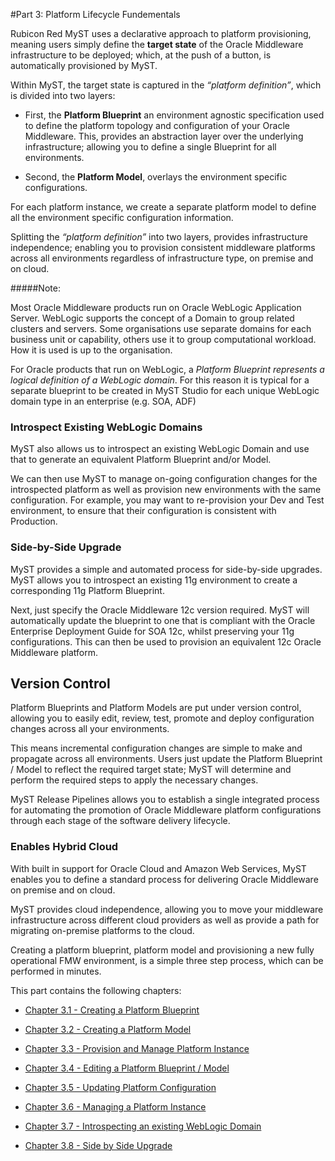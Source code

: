 #Part 3: Platform Lifecycle Fundementals

Rubicon Red MyST uses a declarative approach to platform provisioning, meaning users simply define the **target state** of the Oracle Middleware infrastructure to be deployed; which, at the push of a button, is automatically provisioned by MyST.

Within MyST, the target state is captured in the *“platform definition”*, which is divided into two layers:

* First, the **Platform Blueprint** an environment agnostic specification used to define the platform topology and configuration of your Oracle Middleware. This, provides an abstraction layer over the underlying infrastructure; allowing you to define a single Blueprint for all environments.

* Second, the **Platform Model**, overlays the environment specific configurations.

For each platform instance, we create a separate platform model to define all the environment specific configuration information.

Splitting the *“platform definition”* into two layers, provides infrastructure independence; enabling you to provision consistent middleware platforms across all environments regardless of infrastructure type, on premise and on cloud.

#####Note:

Most Oracle Middleware products run on Oracle WebLogic Application Server. WebLogic supports the concept of a Domain to group related clusters and servers. Some organisations use separate domains for each business unit or capability, others use it to group computational workload. How it is used is up to the organisation. 

For Oracle products that run on WebLogic, a *Platform Blueprint represents a logical definition of a WebLogic domain*. For this reason it is typical for a separate blueprint to be created in MyST Studio for each unique WebLogic domain type in an enterprise (e.g. SOA, ADF)

### Introspect Existing WebLogic Domains

MyST also allows us to introspect an existing WebLogic Domain and use that to generate an equivalent Platform Blueprint and/or Model. 

We can then use MyST to manage on-going configuration changes for the introspected platform as well as provision new environments with the same configuration. For example, you may want to re-provision your Dev and Test environment, to ensure that their configuration is consistent with Production.

### Side-by-Side Upgrade

MyST provides a simple and automated process for side-by-side upgrades. MyST allows you to introspect an existing 11g environment to create a corresponding 11g Platform Blueprint.

Next, just specify the Oracle Middleware 12c version required. MyST will automatically update the blueprint to one that is compliant with the Oracle Enterprise Deployment Guide for SOA 12c, whilst preserving your 11g configurations. This can then be used to provision an equivalent 12c Oracle Middleware platform.

## Version Control

Platform Blueprints and Platform Models are put under version control, allowing you to easily edit, review, test, promote and deploy configuration changes across all your environments.

This means incremental configuration changes are simple to make and propagate across all environments. Users just update the Platform Blueprint / Model to reflect the required target state; MyST will determine and perform the required steps to apply the necessary changes. 

MyST Release Pipelines allows you to establish a single integrated process for automating the promotion of Oracle Middleware platform configurations through each stage of the software delivery lifecycle.

### Enables Hybrid Cloud

With built in support for Oracle Cloud and Amazon Web Services, MyST enables you to define a standard process for delivering Oracle Middleware on premise and on cloud.

MyST provides cloud independence, allowing you to move your middleware infrastructure across different cloud providers as well as provide a path for migrating on-premise platforms to the cloud.

Creating a platform blueprint, platform model and provisioning a new fully operational FMW environment, is a simple three step process, which can be performed in minutes.

This part contains the following chapters:

* [Chapter 3.1 - Creating a Platform Blueprint](/part3/3.1.createPlatformBlueprint/3.1.0.createPlatformBlueprint.md)   

* [Chapter 3.2 - Creating a Platform Model](/part3/3.2.createPlatformBlueprint/3.2.0.createPlatformBlueprint.md)

* [Chapter 3.3 - Provision and Manage Platform Instance](/part3/3.3.provisionPlatformInstance/3.3.0.provisionPlatformInstance.md)

* [Chapter 3.4 - Editing a Platform Blueprint / Model](/part3/3.4.editPlatformBlueprint/3.4.0.editPlatformBlueprint.md)

* [Chapter 3.5 - Updating Platform Configuration](/part3/3.5.updatingPlatformConfiguration/3.5.0.updatingPlatformConfiguration.md)

* [Chapter 3.6 - Managing a Platform Instance](/part3/3.6.managingPlatformInstances/3.6.0.managingPlatformInstances.md)

* [Chapter 3.7 - Introspecting an existing WebLogic Domain](/part3/3.7.introspectPlatformBlueprint/3.7.0.introspectPlatformBlueprint.md)

* [Chapter 3.8 - Side by Side Upgrade](/part3/3.8.sideBySideUpgrade/3.8.0.sideBySideUpgrade.md)

